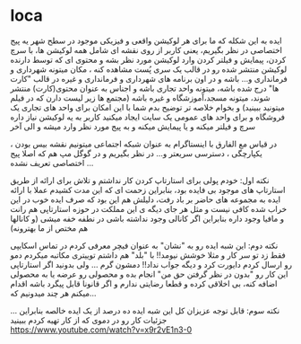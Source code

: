 # loca
‏ایده به این شکله که ما برای هر لوکیشن واقعی و فیزیکی موجود در سطح شهر یه پیج اختصاصی در نظر بگیریم، یعنی کاربر از روی نقشه ای شامل همه لوکیشن ها، با سرچ کردن، پیمایش و فیلتر کردن وارد لوکیشن مورد نظر بشه و محتوی ای که توسط دارنده لوکیشن منتشر شده رو در قالب یک سری پُست مشاهده کنه ، مکان میتونه شهرداری و فرمانداری و... باشه و در اون برنامه های شهرداری و فرمانداری و غیره در قالب "کارت ها" درج شده باشه، میتونه واحد تجاری باشه و اجناس به عنوان محتوی(کارت) منتشر شوند، میتونه مسجد،آموزشگاه و غیره باشه (مجتمع ها زیر لیست دارن که در فیلم میتونید ببینید) و بخوام خلاصه تر توضیح بدم شما با این امکان برای واحد های تجاری یک فروشگاه و برای واحد های عمومی یک سایت ایجاد میکنید کاربر به یه لوکیشن نیاز داره سرچ و فیلتر میکنه و یا پیمایش میکنه و به پیج مورد نظر وارد میشه و الی آخر 

در قیاس مع الفارق با اینستاگرام به عنوان شبکه اجتماعی میتونیم نقشه بیس بودن ، یکپارچگی ، دسترسی سریعتر و... در نظر بگیریم و در گوگل مپ هم که اصلا پیج اختصاصی تعریف نشده ... 

نکته اول: خودم پولی برای استارتاپ کردن کار نداشتم و تلاش برای ارائه از طریق استارتاپ های موجود بی فایده بود، بنابراین زحمت ای که این مدت کشیدم عملا با ارائه ایده به مجموعه های حاضر بر باد رفت، دلیلش هم این بود که صرف ایده خوب در این خراب شده کافی نیست و مثل هر جای دیگه ی این مملکت در حوزه استارتاپی هم رانت و مافیا وجود داره بنابراین اگر کانالی وجود نداشته باشی در نطفه خفه میشی (و کانالها هم مختص از ما بهترونه)

 نکته دوم: این شبه ایده رو به "نشان" به عنوان فیچر معرفی کردم در تماس اسکایپی فقط زد تو سر کار و مثلا خوشش نیومد!!  با "بلد" هم داشتم توییتری مکاتبه میکردم دمو رو ارسال کردم دایورت کرد و دیگه جواب نداد!! دمشون گرم ... ولی بدونید اگر استارتاپی این کار رو "بدون در نظر گرفتن حق من" انجام بده و محصولی رو عرضه یا به محصولی اضافه کنه، بی اخلاقی کرده و قطعا رضایتی ندارم و اگر قانونا قابل پیگرد باشه اقدام میکنم هر چند میدونیم که...

نکته سوم: قابل توجه عزیزان کل این شبه ایده ده درصد از یک ایده خالصه بنابراین ...
جزئیات کار رو در دموی که از کار تهیه کردم ببینید
https://www.youtube.com/watch?v=x9r2vE1n3-0
